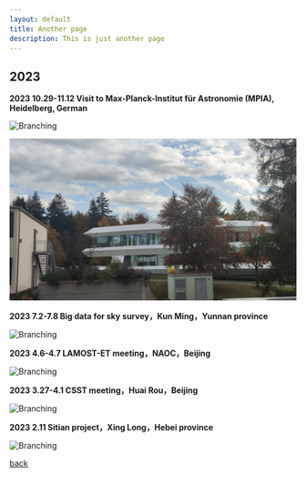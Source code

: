```yaml
---
layout: default
title: Another page
description: This is just another page
---
```


## 2023
**2023 10.29-11.12 Visit to Max-Planck-Institut für Astronomie (MPIA), Heidelberg, German**

![Branching](/picture/MPA1.jpg)

![Branching](/picture/MPA2.jpg)


**2023 7.2-7.8 Big data for sky survey，Kun Ming，Yunnan province**

![Branching](/picture/yunnan.jpg)

**2023 4.6-4.7 LAMOST-ET meeting，NAOC，Beijing**

![Branching](/picture/lamoet.jpg)

**2023 3.27-4.1 CSST meeting，Huai Rou，Beijing**

![Branching](/picture/CSSTsmall.jpg)


**2023 2.11 Sitian project，Xing Long，Hebei province**

![Branching](/picture/sitian.jpg)


[back](./)
